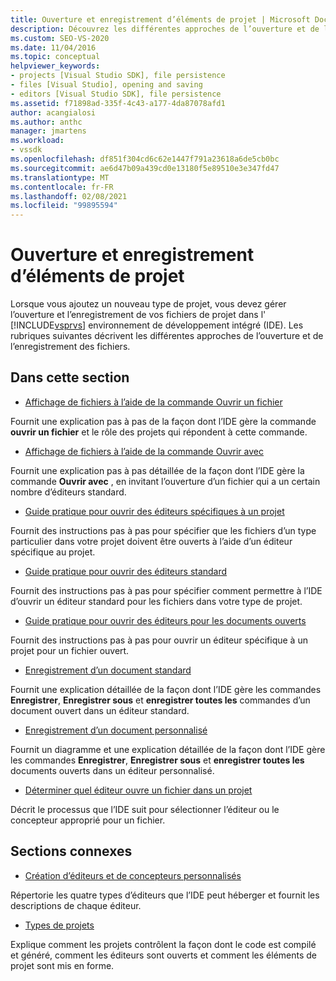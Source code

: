 ```yaml
---
title: Ouverture et enregistrement d’éléments de projet | Microsoft Docs
description: Découvrez les différentes approches de l’ouverture et de l’enregistrement de fichiers pour votre nouveau type de projet dans l’IDE de Visual Studio.
ms.custom: SEO-VS-2020
ms.date: 11/04/2016
ms.topic: conceptual
helpviewer_keywords:
- projects [Visual Studio SDK], file persistence
- files [Visual Studio], opening and saving
- editors [Visual Studio SDK], file persistence
ms.assetid: f71898ad-335f-4c43-a177-4da87078afd1
author: acangialosi
ms.author: anthc
manager: jmartens
ms.workload:
- vssdk
ms.openlocfilehash: df851f304cd6c62e1447f791a23618a6de5cb0bc
ms.sourcegitcommit: ae6d47b09a439cd0e13180f5e89510e3e347fd47
ms.translationtype: MT
ms.contentlocale: fr-FR
ms.lasthandoff: 02/08/2021
ms.locfileid: "99895594"
---
```

# <a name="opening-and-saving-project-items"></a>Ouverture et enregistrement d’éléments de projet
Lorsque vous ajoutez un nouveau type de projet, vous devez gérer l’ouverture et l’enregistrement de vos fichiers de projet dans l' [!INCLUDE[vsprvs](../../code-quality/includes/vsprvs_md.md)] environnement de développement intégré (IDE). Les rubriques suivantes décrivent les différentes approches de l’ouverture et de l’enregistrement des fichiers.

## <a name="in-this-section"></a>Dans cette section
- [Affichage de fichiers à l’aide de la commande Ouvrir un fichier](../../extensibility/internals/displaying-files-by-using-the-open-file-command.md)

 Fournit une explication pas à pas de la façon dont l’IDE gère la commande **ouvrir un fichier** et le rôle des projets qui répondent à cette commande.

- [Affichage de fichiers à l’aide de la commande Ouvrir avec](../../extensibility/internals/displaying-files-by-using-the-open-with-command.md)

 Fournit une explication pas à pas détaillée de la façon dont l’IDE gère la commande **Ouvrir avec** , en invitant l’ouverture d’un fichier qui a un certain nombre d’éditeurs standard.

- [Guide pratique pour ouvrir des éditeurs spécifiques à un projet](../../extensibility/how-to-open-project-specific-editors.md)

 Fournit des instructions pas à pas pour spécifier que les fichiers d’un type particulier dans votre projet doivent être ouverts à l’aide d’un éditeur spécifique au projet.

- [Guide pratique pour ouvrir des éditeurs standard](../../extensibility/how-to-open-standard-editors.md)

 Fournit des instructions pas à pas pour spécifier comment permettre à l’IDE d’ouvrir un éditeur standard pour les fichiers dans votre type de projet.

- [Guide pratique pour ouvrir des éditeurs pour les documents ouverts](../../extensibility/how-to-open-editors-for-open-documents.md)

 Fournit des instructions pas à pas pour ouvrir un éditeur spécifique à un projet pour un fichier ouvert.

- [Enregistrement d’un document standard](../../extensibility/internals/saving-a-standard-document.md)

 Fournit une explication détaillée de la façon dont l’IDE gère les commandes **Enregistrer**, **Enregistrer sous** et **enregistrer toutes les** commandes d’un document ouvert dans un éditeur standard.

- [Enregistrement d’un document personnalisé](../../extensibility/internals/saving-a-custom-document.md)

 Fournit un diagramme et une explication détaillée de la façon dont l’IDE gère les commandes **Enregistrer**, **Enregistrer sous** et **enregistrer toutes les** documents ouverts dans un éditeur personnalisé.

- [Déterminer quel éditeur ouvre un fichier dans un projet](../../extensibility/internals/determining-which-editor-opens-a-file-in-a-project.md)

 Décrit le processus que l’IDE suit pour sélectionner l’éditeur ou le concepteur approprié pour un fichier.

## <a name="related-sections"></a>Sections connexes
- [Création d’éditeurs et de concepteurs personnalisés](../../extensibility/creating-custom-editors-and-designers.md)

 Répertorie les quatre types d’éditeurs que l’IDE peut héberger et fournit les descriptions de chaque éditeur.

- [Types de projets](../../extensibility/internals/project-types.md)

 Explique comment les projets contrôlent la façon dont le code est compilé et généré, comment les éditeurs sont ouverts et comment les éléments de projet sont mis en forme.
